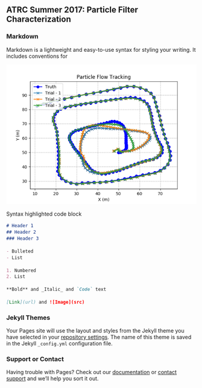 


## ATRC Summer 2017: Particle Filter Characterization

### Markdown

Markdown is a lightweight and easy-to-use syntax for styling your writing. It includes conventions for

![useful image](https://github.com/drmohler/ParticleFilterCharacterization/blob/master/docs/images/PFTrack.png)

Syntax highlighted code block
```markdown
# Header 1
## Header 2
### Header 3

- Bulleted
- List

1. Numbered
2. List

**Bold** and _Italic_ and `Code` text

[Link](url) and ![Image](src)
```



### Jekyll Themes

Your Pages site will use the layout and styles from the Jekyll theme you have selected in your [repository settings](https://github.com/drmohler/ParticleFilterCharacterization/settings). The name of this theme is saved in the Jekyll `_config.yml` configuration file.

### Support or Contact

Having trouble with Pages? Check out our [documentation](https://help.github.com/categories/github-pages-basics/) or [contact support](https://github.com/contact) and we’ll help you sort it out.
